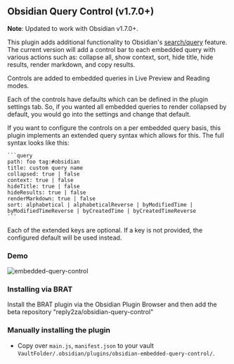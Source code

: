 ## Obsidian Query Control (v1.7.0+)

**Note**: Updated to work with Obsidian v1.7.0+.

This plugin adds additional functionality to Obsidian's [search/query](https://help.obsidian.md/Plugins/Search) feature. The current version will add a control bar to each embedded query with various actions such as: collapse all, show context, sort, hide title, hide results, render markdown, and copy results.

Controls are added to embedded queries in Live Preview and Reading modes.

Each of the controls have defaults which can be defined in the plugin settings tab. So, if you wanted all embedded queries to render collapsed by default, you would go into the settings and change that default.

If you want to configure the controls on a per embedded query basis, this plugin implements an extended query syntax which allows for this. The full syntax looks like this:

````
```query
path: foo tag:#obsidian
title: custom query name
collapsed: true | false
context: true | false
hideTitle: true | false
hideResults: true | false
renderMarkdown: true | false
sort: alphabetical | alphabeticalReverse | byModifiedTime | byModifiedTimeReverse | byCreatedTime | byCreatedTimeReverse
```
````

Each of the extended keys are optional. If a key is not provided, the configured default will be used instead.

### Demo

![embedded-query-control](https://user-images.githubusercontent.com/89109712/154376835-08c1d3ab-b67c-4ca6-8261-abf41c38d7c1.gif)

### Installing via BRAT

Install the BRAT plugin via the Obsidian Plugin Browser and then add the beta repository "reply2za/obsidian-query-control"

### Manually installing the plugin

- Copy over `main.js`, `manifest.json` to your vault `VaultFolder/.obsidian/plugins/obsidian-embedded-query-control/`.
